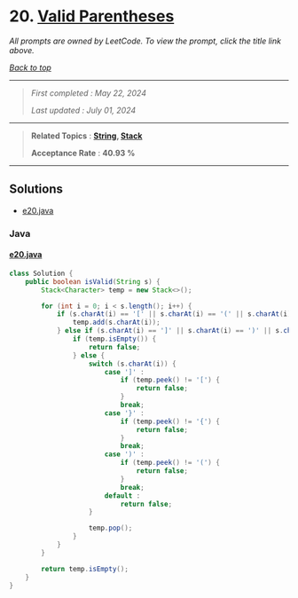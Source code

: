 # 20. [Valid Parentheses](<https://leetcode.com/problems/valid-parentheses>)

*All prompts are owned by LeetCode. To view the prompt, click the title link above.*

*[Back to top](<../README.md>)*

------

> *First completed : May 22, 2024*
>
> *Last updated : July 01, 2024*

------

> **Related Topics** : **[String](<by_topic/String.md>), [Stack](<by_topic/Stack.md>)**
>
> **Acceptance Rate** : **40.93 %**

------

## Solutions

- [e20.java](<../my-submissions/e20.java>)
### Java
#### [e20.java](<../my-submissions/e20.java>)
```Java
class Solution {
    public boolean isValid(String s) {
        Stack<Character> temp = new Stack<>();

        for (int i = 0; i < s.length(); i++) {
            if (s.charAt(i) == '[' || s.charAt(i) == '(' || s.charAt(i) == '{') {
                temp.add(s.charAt(i));
            } else if (s.charAt(i) == ']' || s.charAt(i) == ')' || s.charAt(i) == '}') {
                if (temp.isEmpty()) {
                    return false;
                } else {
                    switch (s.charAt(i)) {
                        case ']' :
                            if (temp.peek() != '[') {
                                return false;
                            }
                            break;
                        case '}' :
                            if (temp.peek() != '{') {
                                return false;
                            }
                            break;
                        case ')' :
                            if (temp.peek() != '(') {
                                return false;
                            }
                            break;
                        default :
                            return false;       
                    }

                    temp.pop();
                }
            }
        }

        return temp.isEmpty();
    }
}
```

